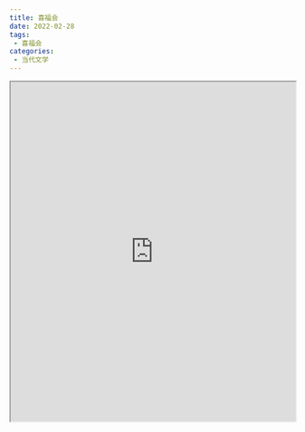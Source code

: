 ```yaml
---
title: 喜福会
date: 2022-02-28
tags:
 - 喜福会
categories:
 - 当代文学
---
```




<iframe src="https://study-doc.yourtools.icu/pdf/web/viewer.html?file=https://vkceyugu.cdn.bspapp.com/VKCEYUGU-e9075d72-0451-48df-afe1-d46932ae4554/73885c2c-9484-4923-85a7-e98fac2358fb.pdf" width="100%" height="600px"></iframe>

